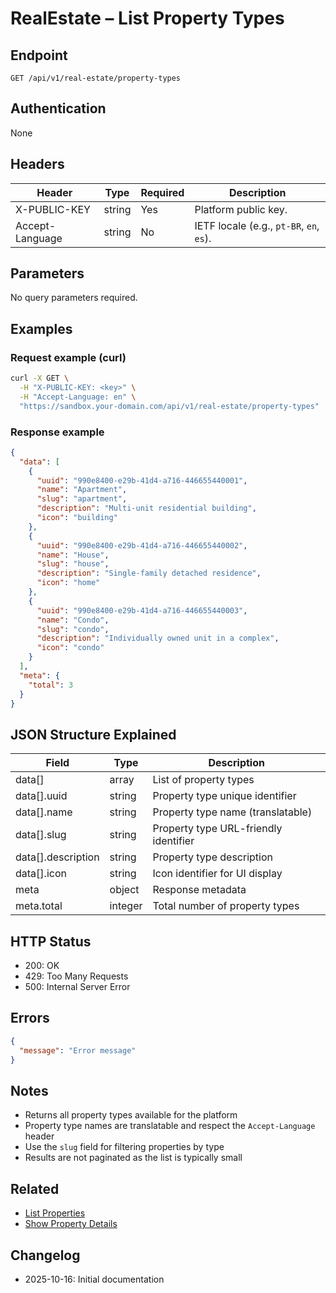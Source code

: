 # RealEstate – List Property Types

## Endpoint

```
GET /api/v1/real-estate/property-types
```

## Authentication

None

## Headers

| Header           | Type   | Required | Description |
| ---------------- | ------ | -------- | ----------- |
| X-PUBLIC-KEY     | string | Yes      | Platform public key. |
| Accept-Language  | string | No       | IETF locale (e.g., `pt-BR`, `en`, `es`). |

## Parameters

No query parameters required.

## Examples

### Request example (curl)

```bash
curl -X GET \
  -H "X-PUBLIC-KEY: <key>" \
  -H "Accept-Language: en" \
  "https://sandbox.your-domain.com/api/v1/real-estate/property-types"
```

### Response example

```json
{
  "data": [
    {
      "uuid": "990e8400-e29b-41d4-a716-446655440001",
      "name": "Apartment",
      "slug": "apartment",
      "description": "Multi-unit residential building",
      "icon": "building"
    },
    {
      "uuid": "990e8400-e29b-41d4-a716-446655440002",
      "name": "House",
      "slug": "house",
      "description": "Single-family detached residence",
      "icon": "home"
    },
    {
      "uuid": "990e8400-e29b-41d4-a716-446655440003",
      "name": "Condo",
      "slug": "condo",
      "description": "Individually owned unit in a complex",
      "icon": "condo"
    }
  ],
  "meta": {
    "total": 3
  }
}
```

## JSON Structure Explained

| Field       | Type    | Description |
| ----------- | ------- | ----------- |
| data[] | array | List of property types |
| data[].uuid | string | Property type unique identifier |
| data[].name | string | Property type name (translatable) |
| data[].slug | string | Property type URL-friendly identifier |
| data[].description | string | Property type description |
| data[].icon | string | Icon identifier for UI display |
| meta | object | Response metadata |
| meta.total | integer | Total number of property types |

## HTTP Status

- 200: OK
- 429: Too Many Requests
- 500: Internal Server Error

## Errors

```json
{
  "message": "Error message"
}
```

## Notes

- Returns all property types available for the platform
- Property type names are translatable and respect the `Accept-Language` header
- Use the `slug` field for filtering properties by type
- Results are not paginated as the list is typically small

## Related

- [List Properties](PropertyIndex.md)
- [Show Property Details](PropertyShow.md)

## Changelog

- 2025-10-16: Initial documentation
